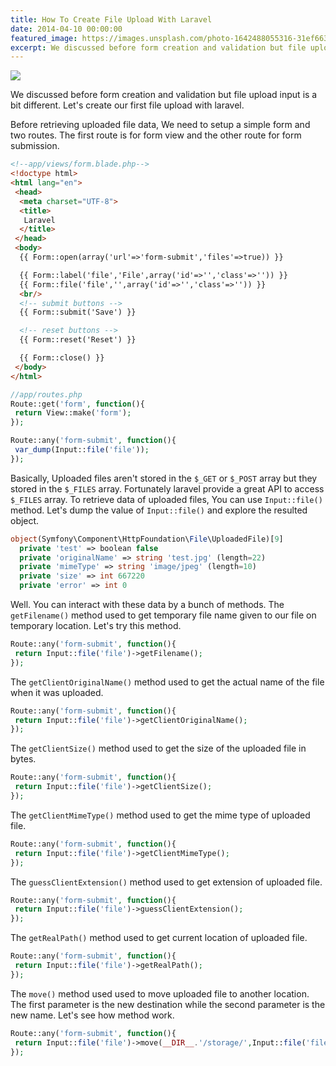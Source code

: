 ```yaml
---
title: How To Create File Upload With Laravel
date: 2014-04-10 00:00:00
featured_image: https://images.unsplash.com/photo-1642488055316-31ef66363823
excerpt: We discussed before form creation and validation but file upload input is a bit different. Let's create our first file upload with laravel.
---
```


![](https://images.unsplash.com/photo-1642488055316-31ef66363823)

We discussed before form creation and validation but file upload input is a bit different. Let's create our first file upload with laravel.

Before retrieving uploaded file data, We need to setup a simple form and two routes. The first route is for form view and the other route for form submission.

```html
<!--app/views/form.blade.php-->
<!doctype html>
<html lang="en">
 <head>
  <meta charset="UTF-8">
  <title>
   Laravel
  </title>
 </head>
 <body>
  {{ Form::open(array('url'=>'form-submit','files'=>true)) }}

  {{ Form::label('file','File',array('id'=>'','class'=>'')) }}
  {{ Form::file('file','',array('id'=>'','class'=>'')) }}
  <br/>
  <!-- submit buttons -->
  {{ Form::submit('Save') }}

  <!-- reset buttons -->
  {{ Form::reset('Reset') }}

  {{ Form::close() }}
 </body>
</html>
```

```php
//app/routes.php
Route::get('form', function(){
 return View::make('form');
});

Route::any('form-submit', function(){
 var_dump(Input::file('file'));
});
```

Basically, Uploaded files aren't stored in the `$_GET` or `$_POST` array but they stored in the `$_FILES` array. Fortunately laravel provide a great API to access `$_FILES` array. To retrieve data of uploaded files, You can use `Input::file()` method. Let's dump the value of `Input::file()` and explore the resulted object.

```php
object(Symfony\Component\HttpFoundation\File\UploadedFile)[9]
  private 'test' => boolean false
  private 'originalName' => string 'test.jpg' (length=22)
  private 'mimeType' => string 'image/jpeg' (length=10)
  private 'size' => int 667220
  private 'error' => int 0
```

Well. You can interact with these data by a bunch of methods. The `getFilename()` method used to get temporary file name given to our file on temporary location. Let's try this method.

```php
Route::any('form-submit', function(){
 return Input::file('file')->getFilename();
});
```
The `getClientOriginalName()` method used to get the actual name of the file when it was uploaded.

```php
Route::any('form-submit', function(){
 return Input::file('file')->getClientOriginalName();
});
```

The `getClientSize()` method used to get the size of the uploaded file in bytes.

```php
Route::any('form-submit', function(){
 return Input::file('file')->getClientSize();
});
```

The `getClientMimeType()` method used to get the mime type of uploaded file.

```php
Route::any('form-submit', function(){
 return Input::file('file')->getClientMimeType();
});
```

The `guessClientExtension()` method used to get extension of uploaded file.

```php
Route::any('form-submit', function(){
 return Input::file('file')->guessClientExtension();
});
```

The `getRealPath()` method used to get current location of uploaded file.

```php
Route::any('form-submit', function(){
 return Input::file('file')->getRealPath();
});
```

The `move()` method used used to move uploaded file to another location. The first parameter is the new destination while the second parameter is the new name. Let's see how method work.

```php
Route::any('form-submit', function(){
 return Input::file('file')->move(__DIR__.'/storage/',Input::file('file')->getClientOriginalName());
});
```